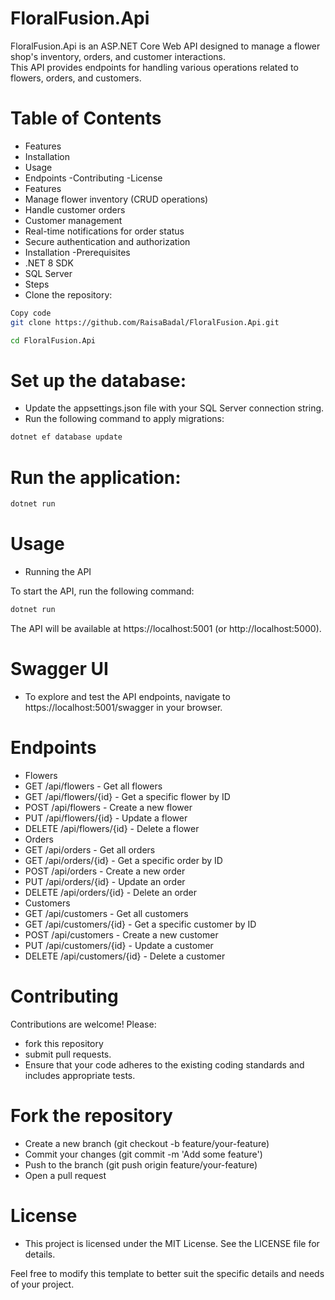 # FloralFusion.Api
FloralFusion.Api is an ASP.NET Core Web API designed to manage a flower shop's inventory, orders, and customer interactions.<br> This API provides endpoints for handling various operations related to flowers, 
orders, and customers.<br>

# Table of Contents
- Features
- Installation
- Usage
- Endpoints
-Contributing
-License
- Features
- Manage flower inventory (CRUD operations)
- Handle customer orders
- Customer management
- Real-time notifications for order status
- Secure authentication and authorization
- Installation
-Prerequisites
- .NET 8 SDK
- SQL Server
- Steps
- Clone the repository:

```sh
Copy code
git clone https://github.com/RaisaBadal/FloralFusion.Api.git
```
```sh
cd FloralFusion.Api
```

# Set up the database:

- Update the appsettings.json file with your SQL Server connection string.
- Run the following command to apply migrations:

```sh
dotnet ef database update
```

# Run the application:

```sh
dotnet run
```

# Usage
- Running the API

To start the API, run the following command:
```sh
dotnet run
```
The API will be available at https://localhost:5001 (or http://localhost:5000).

# Swagger UI
- To explore and test the API endpoints, navigate to https://localhost:5001/swagger in your browser.

# Endpoints
- Flowers
- GET /api/flowers - Get all flowers
- GET /api/flowers/{id} - Get a specific flower by ID
- POST /api/flowers - Create a new flower
- PUT /api/flowers/{id} - Update a flower
- DELETE /api/flowers/{id} - Delete a flower
- Orders
- GET /api/orders - Get all orders
- GET /api/orders/{id} - Get a specific order by ID
- POST /api/orders - Create a new order
- PUT /api/orders/{id} - Update an order
- DELETE /api/orders/{id} - Delete an order
- Customers
- GET /api/customers - Get all customers
- GET /api/customers/{id} - Get a specific customer by ID
- POST /api/customers - Create a new customer
- PUT /api/customers/{id} - Update a customer
- DELETE /api/customers/{id} - Delete a customer
# Contributing
Contributions are welcome! Please:
- fork this repository
- submit pull requests.
-  Ensure that your code adheres to the existing coding standards and includes appropriate tests.

# Fork the repository
- Create a new branch (git checkout -b feature/your-feature)
- Commit your changes (git commit -m 'Add some feature')
- Push to the branch (git push origin feature/your-feature)
- Open a pull request
# License
- This project is licensed under the MIT License. See the LICENSE file for details.

Feel free to modify this template to better suit the specific details and needs of your project.

